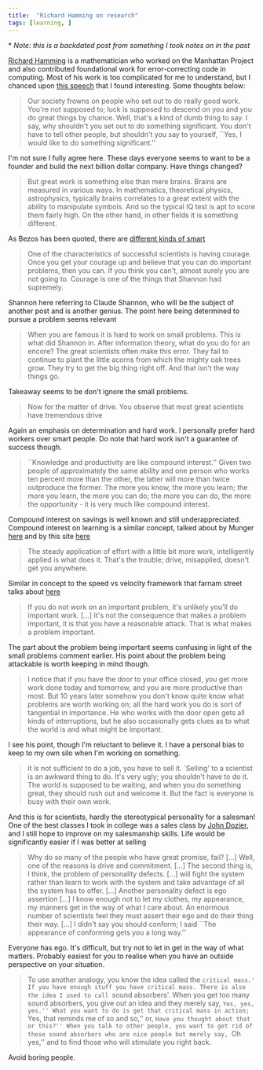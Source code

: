```yaml
---
title:  "Richard Hamming on research"
tags: [learning, ]
---
```


\* *Note: this is a backdated post from something I took notes on in the past*

[Richard Hamming](https://history.computer.org/pioneers/hamming.html "Hamming") is a mathematician who worked on the Manhattan Project and also contributed foundational work for error-correcting code in computing. Most of his work is too complicated for me to understand, but I chanced upon [this speech](http://www.cs.virginia.edu/~robins/YouAndYourResearch.html "Hamming speech") that I found interesting. Some thoughts below:

> Our society frowns on people who set out to do really good work. You're not supposed to; luck is supposed to descend on you and you do great things by chance. Well, that's a kind of dumb thing to say. I say, why shouldn't you set out to do something significant. You don't have to tell other people, but shouldn't you say to yourself, ``Yes, I would like to do something significant.''

I'm not sure I fully agree here. These days everyone seems to want to be a founder and build the next billion dollar company. Have things changed?

> But great work is something else than mere brains. Brains are measured in various ways. In mathematics, theoretical physics, astrophysics, typically brains correlates to a great extent with the ability to manipulate symbols. And so the typical IQ test is apt to score them fairly high. On the other hand, in other fields it is something different.

As Bezos has been quoted, there are [different kinds of smart](https://www.collaborativefund.com/blog/different-kinds-of-smart/ "bezos and smarts")

> One of the characteristics of successful scientists is having courage. Once you get your courage up and believe that you can do important problems, then you can. If you think you can't, almost surely you are not going to. Courage is one of the things that Shannon had supremely.

Shannon here referring to Claude Shannon, who will be the subject of another post and is another genius. The point here being determined to pursue a problem seems relevant

> When you are famous it is hard to work on small problems. This is what did Shannon in. After information theory, what do you do for an encore? The great scientists often make this error. They fail to continue to plant the little acorns from which the mighty oak trees grow. They try to get the big thing right off. And that isn't the way things go.

Takeaway seems to be don't ignore the small problems. 

> Now for the matter of drive. You observe that most great scientists have tremendous drive

Again an emphasis on determination and hard work. I personally prefer hard workers over smart people. Do note that hard work isn't a guarantee of success though.

> ``Knowledge and productivity are like compound interest.'' Given two people of approximately the same ability and one person who works ten percent more than the other, the latter will more than twice outproduce the former. The more you know, the more you learn; the more you learn, the more you can do; the more you can do, the more the opportunity - it is very much like compound interest.

Compound interest on savings is well known and still underappreciated. Compound interest on learning is a similar concept, talked about by Munger [here](https://fs.blog/2013/05/the-buffett-formula-how-to-get-smarter/ "fs munger") and by this site [here](https://www.artofmanliness.com/articles/get-1-better-every-day-the-kaizen-way-to-self-improvement/ "aom kaizen")

> The steady application of effort with a little bit more work, intelligently applied is what does it. That's the trouble; drive, misapplied, doesn't get you anywhere. 

Similar in concept to the speed vs velocity framework that farnam street talks about [here](https://fs.blog/2018/03/speed-velocity/ "fs blog")

> If you do not work on an important problem, it's unlikely you'll do important work. \[...\] It's not the consequence that makes a problem important, it is that you have a reasonable attack. That is what makes a problem important. 

The part about the problem being important seems confusing in light of the small problems comment earlier. His point about the problem being attackable is worth keeping in mind though. 

> I notice that if you have the door to your office closed, you get more work done today and tomorrow, and you are more productive than most. But 10 years later somehow you don't know quite know what problems are worth working on; all the hard work you do is sort of tangential in importance. He who works with the door open gets all kinds of interruptions, but he also occasionally gets clues as to what the world is and what might be important.

I see his point, though I'm reluctant to believe it. I have a personal bias to keep to my own silo when I'm working on something. 

> it is not sufficient to do a job, you have to sell it. `Selling' to a scientist is an awkward thing to do. It's very ugly; you shouldn't have to do it. The world is supposed to be waiting, and when you do something great, they should rush out and welcome it. But the fact is everyone is busy with their own work. 

And this is for scientists, hardly the stereotypical personality for a salesman! One of the best classes I took in college was a sales class by [John Dozier](https://fa.ml.com/virginia/charlottesville/john-dozier/ "John bio"), and I still hope to improve on my salesmanship skills. Life would be significantly easier if I was better at selling

> Why do so many of the people who have great promise, fail? \[...\] Well, one of the reasons is drive and commitment. \[...\] The second thing is, I think, the problem of personality defects. \[...\] will fight the system rather than learn to work with the system and take advantage of all the system has to offer.  \[...\] Another personality defect is ego assertion \[...\] I know enough not to let my clothes, my appearance, my manners get in the way of what I care about. An enormous number of scientists feel they must assert their ego and do their thing their way.  \[...\] I didn't say you should conform; I said ``The appearance of conforming gets you a long way.''

Everyone has ego. It's difficult, but try not to let in get in the way of what matters. Probably easiest for you to realise when you have an outside perspective on your situation. 

> To use another analogy, you know the idea called the `critical mass.' If you have enough stuff you have critical mass. There is also the idea I used to call `sound absorbers'. When you get too many sound absorbers, you give out an idea and they merely say, ``Yes, yes, yes.'' What you want to do is get that critical mass in action; ``Yes, that reminds me of so and so,'' or, ``Have you thought about that or this?'' When you talk to other people, you want to get rid of those sound absorbers who are nice people but merely say, ``Oh yes,'' and to find those who will stimulate you right back.

Avoid boring people.
